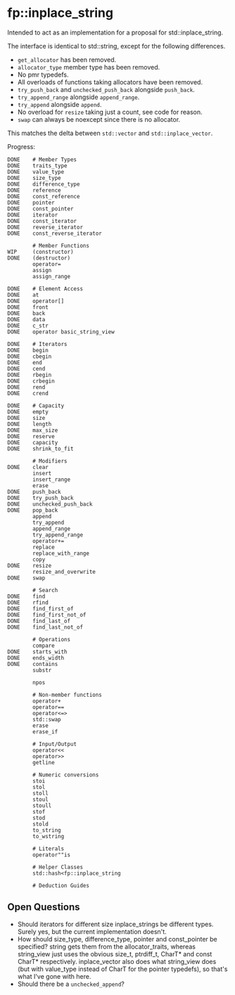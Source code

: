 # fp::inplace_string
Intended to act as an implementation for a proposal for std::inplace_string.

The interface is identical to std::string, except for the following differences.
* `get_allocator` has been removed.
* `allocator_type` member type has been removed.
* No pmr typedefs.
* All overloads of functions taking allocators have been removed.
* `try_push_back` and `unchecked_push_back` alongside `push_back`.
* `try_append_range` alongside `append_range`.
* `try_append` alongside `append`.
* No overload for `resize` taking just a count, see code for reason.
* `swap` can always be noexcept since there is no allocator.

This matches the delta between `std::vector` and `std::inplace_vector`.

Progress:
```
DONE    # Member Types
DONE    traits_type
DONE    value_type
DONE    size_type
DONE    difference_type
DONE    reference
DONE    const_reference
DONE    pointer
DONE    const_pointer
DONE    iterator
DONE    const_iterator
DONE    reverse_iterator
DONE    const_reverse_iterator

        # Member Functions
WIP     (constructor)
DONE    (destructor)
        operator=
        assign
        assign_range
        
DONE    # Element Access
DONE    at
DONE    operator[]
DONE    front
DONE    back
DONE    data
DONE    c_str
DONE    operator basic_string_view
        
DONE    # Iterators
DONE    begin
DONE    cbegin
DONE    end
DONE    cend
DONE    rbegin
DONE    crbegin
DONE    rend
DONE    crend
        
DONE    # Capacity
DONE    empty
DONE    size
DONE    length
DONE    max_size
DONE    reserve
DONE    capacity
DONE    shrink_to_fit
        
        # Modifiers
DONE    clear
        insert
        insert_range
        erase
DONE    push_back
DONE    try_push_back
DONE    unchecked_push_back
DONE    pop_back
        append
        try_append
        append_range
        try_append_range
        operator+=
        replace
        replace_with_range
        copy
DONE    resize
        resize_and_overwrite
DONE    swap
        
        # Search
DONE    find
DONE    rfind
DONE    find_first_of
DONE    find_first_not_of
DONE    find_last_of
DONE    find_last_not_of
        
        # Operations
        compare
DONE    starts_with
DONE    ends_width
DONE    contains
        substr
        
        npos

        # Non-member functions
        operator+
        operator==
        operator<=>
        std::swap
        erase
        erase_if

        # Input/Output
        operator<<
        operator>>
        getline

        # Numeric conversions
        stoi
        stol
        stoll
        stoul
        stoull
        stof
        stod
        stold
        to_string
        to_wstring

        # Literals
        operator""is

        # Helper Classes
        std::hash<fp::inplace_string
        
        # Deduction Guides
```
## Open Questions
* Should iterators for different size inplace_strings be different types. Surely yes, but the current implementation doesn't.
* How should size_type, difference_type, pointer and const_pointer be specified? string gets them from the allocator_traits, whereas string_view just uses the obvious size_t, ptrdiff_t, CharT* and const CharT* respectively. inplace_vector also does what string_view does (but with value_type instead of CharT for the pointer typedefs), so that's what I've gone with here.
* Should there be a `unchecked_append`?